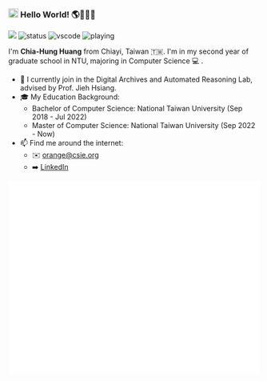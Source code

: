 ### <img src="https://raw.githubusercontent.com/iampavangandhi/iampavangandhi/master/gifs/Hi.gif" width="20px" height="18px"> Hello World! 🌎🌱🌈✨
![](https://komarev.com/ghpvc/?username=orangeorangehuang&color=orange)
![status](https://nocache.advaith.workers.dev?url=https://img.shields.io/endpoint?url=https://dev.discordprofiles.me/api/badge/status/438702959962882059?simple=true)
![vscode](https://nocache.advaith.workers.dev?url=https://img.shields.io/endpoint?url=https://dev.discordprofiles.me/api/badge/vscode/438702959962882059)
![playing](https://nocache.advaith.workers.dev?url=https://img.shields.io/endpoint?url=https://dev.discordprofiles.me/api/badge/playing/438702959962882059)

I'm **Chia-Hung Huang** from Chiayi, Taiwan 🇹🇼. I'm in my second year of graduate school in NTU, majoring in Computer Science 💻 .
- 🔭 I currently join in the Digital Archives and Automated Reasoning Lab, advised by Prof. Jieh Hsiang.
- 🎓 My Education Background:
  - Bachelor of Computer Science: National Taiwan University (Sep 2018 - Jul 2022)
  - Master of Computer Science: National Taiwan University (Sep 2022 - Now)
- 📫 Find me around the internet:   
  - ✉️ [orange@csie.org](mailto:orange@csie.org)
  - ➡️ [LinkedIn](https://www.linkedin.com/in/chia-hung-huang-a6199423b/)

![Metrics](/github-metrics.svg)

<!--
**orangeorangehuang/orangeorangehuang** is a ✨ _special_ ✨ repository because its `README.md` (this file) appears on your GitHub profile.

Here are some ideas to get you started:

- 🔭 I’m currently working on ...
- 🌱 I’m currently learning ...
- 👯 I’m looking to collaborate on ...
- 🤔 I’m looking for help with ...
- 💬 Ask me about ...
- 📫 How to reach me: ...
- 😄 Pronouns: ...
- ⚡ Fun fact: ...
-->

